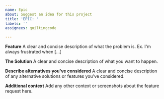```yaml
---
name: Epic
about: Suggest an idea for this project
title: 'EPIC: '
labels: ''
assignees: quiltingcode

---
```


**Feature**
A clear and concise description of what the problem is. Ex. I'm always frustrated when [...]

**The Solution**
A clear and concise description of what you want to happen.

**Describe alternatives you've considered**
A clear and concise description of any alternative solutions or features you've considered.


**Additional context**
Add any other context or screenshots about the feature request here.

